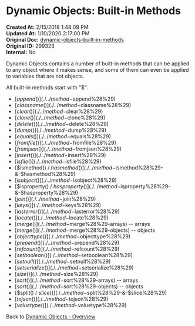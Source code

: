 # Dynamic Objects: Built-in Methods

**Created At:** 2/15/2018 1:48:09 PM  
**Updated At:** 1/10/2020 2:17:00 PM  
**Original Doc:** [dynamic-objects-built-in-methods](https://docs.jbase.com/42948-dynamic-objects/dynamic-objects-built-in-methods)  
**Original ID:** 299323  
**Internal:** No  

Dynamic Objects contains a number of built-in methods that can be applied to any object where it makes sense, and some of them can even be applied to variables that are not objects.

All built-in methods start with "$".

- [$append()](./../method-$append%28%29)
- [$classname()](./../method-$classname%28%29)
- [$clear()](./../method-$clear%28%29)
- [$clone()](./../method-$clone%28%29)
- [$delete()](./../method-$delete%28%29)
- [$dump()](./../method-$dump%28%29)
- [$equals()](./../method-$equals%28%29)
- [$fromfile()](./../method-$fromfile%28%29)
- [$fromjson()](./../method-$fromjson%28%29)
- [$insert()](./../method-$insert%28%29)
- [$isfile()](./../method-$isfile%28%29)
- [$ismethod() / $hasmethod()](./../method-$ismethod%28%29-&-$hasmethod%28%29)
- [$isobject()](./../method-$isobject%28%29)
- [$isproperty() / $hasproperty()](./../method-$isproperty%28%29-&-$hasproperty%28%29)
- [$join()](./../method-$join%28%29)
- [$keys()](./../method-$keys%28%29)
- [$lasterror()](./../method-$lasterror%28%29)
- [$locate()](./../method-$locate%28%29)
- [$merge()](./../method-$merge%28%29-arrays) -- arrays
- [$merge()](./../method-$merge%28%29-objects) -- objects
- [$objecttype()](./../method-$objecttype%28%29)
- [$prepend()](./../method-$prepend%28%29)
- [$refcount()](./../method-$refcount%28%29)
- [$setboolean()](./../method-$setboolean%28%29)
- [$setnull()](./../method-$setnull%28%29)
- [$setserialize()](./../method-$setserialize%28%29)
- [$size()](./../method-$size%28%29)
- [$sort()](./../method-$sort%28%29-arrays) -- arrays
- [$sort()](./../method-$sort%28%29-objects) -- objects
- [$split() / $slice()](./../method-$split%28%29-&-$slice%28%29)
- [$tojson()](./../method-$tojson%28%29)
- [$valuetype()](./../method-$valuetype%28%29)

Back to [Dynamic Objects - Overview](./../dynamic-objects/README.md)
